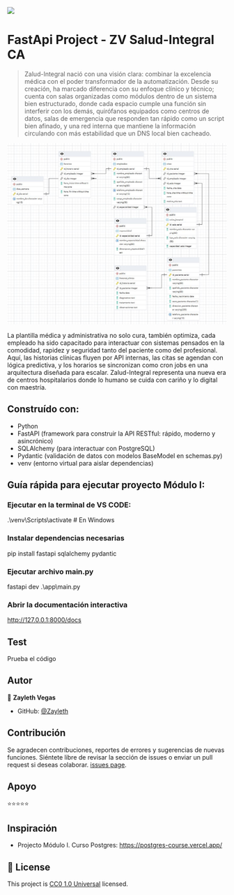 ![](https://img.shields.io/badge/Uneweb-blue)

# FastApi Project - ZV Salud-Integral CA 

> Zalud-Integral nació con una visión clara: combinar la excelencia médica con el poder transformador de la automatización. Desde su creación, ha marcado diferencia con su enfoque clínico y técnico; cuenta con salas organizadas como módulos dentro de un sistema bien estructurado, donde cada espacio cumple una función sin interferir con los demás, quirófanos equipados como centros de datos, salas de emergencia que responden tan rápido como un script bien afinado, y una red interna que mantiene la información circulando con más estabilidad que un DNS local bien cacheado.

![screenshot](./cap_bd.JPG)

La plantilla médica y administrativa no solo cura, también optimiza, cada empleado ha sido capacitado para interactuar con sistemas pensados en la comodidad, rapidez y seguridad tanto del paciente como del profesional. Aquí, las historias clínicas fluyen por API internas, las citas se agendan con lógica predictiva, y los horarios se sincronizan como cron jobs en una arquitectura diseñada para escalar. Zalud-Integral representa una nueva era de centros hospitalarios donde lo humano se cuida con cariño y lo digital con maestría. 

## Construído con: 

- Python
- FastAPI (framework para construir la API RESTful: rápido, moderno y asincrónico)
- SQLAlchemy (para interactuar con PostgreSQL)
- Pydantic	(validación de datos con modelos BaseModel en schemas.py)
- venv (entorno virtual para aislar dependencias)

## Guía rápida para ejecutar proyecto Módulo I:

### Ejecutar en la terminal de VS CODE:
.\venv\Scripts\activate # En Windows

### Instalar dependencias necesarias
pip install fastapi sqlalchemy pydantic

### Ejecutar archivo main.py
fastapi dev .\app\main.py

### Abrir la documentación interactiva
http://127.0.0.1:8000/docs

## Test
Prueba el código

## Autor

👤 **Zayleth Vegas**

- GitHub: [@Zayleth](https://github.com/Zayleth)

## Contribución

Se agradecen contribuciones, reportes de errores y sugerencias de nuevas funciones. Siéntete libre de revisar la sección de issues o enviar un pull request si deseas colaborar. [issues page](issues/).

## Apoyo

⭐⭐⭐⭐⭐

## Inspiración

- Projecto Módulo I. Curso Postgres: https://postgres-course.vercel.app/ 

## 📝 License

This project is [CC0 1.0 Universal](LICENSE) licensed.